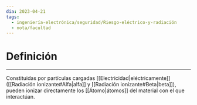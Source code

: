 ```yaml
---
dia: 2023-04-21
tags:
  - ingeniería-electrónica/seguridad/Riesgo-eléctrico-y-radiación
  - nota/facultad
---
```

# Definición
---
Constituidas por partículas cargadas [[Electricidad|eléctricamente]] ([[Radiación ionizante#Alfa|alfa]] y [[Radiación ionizante#Beta|beta]]), pueden ionizar directamente los [[Átomo|átomos]] del material con el que interactúan.
